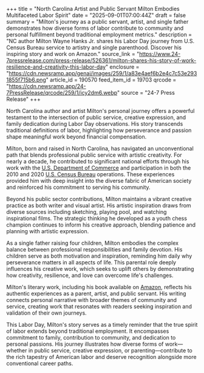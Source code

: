 +++
title = "North Carolina Artist and Public Servant Milton Embodies Multifaceted Labor Spirit"
date = "2025-09-01T07:00:44Z"
draft = false
summary = "Milton's journey as a public servant, artist, and single father demonstrates how diverse forms of labor contribute to community and personal fulfillment beyond traditional employment metrics."
description = "NC author Milton Wayne Hanks Jr. shares his Labor Day journey from U.S. Census Bureau service to artistry and single parenthood. Discover his inspiring story and work on Amazon."
source_link = "https://www.24-7pressrelease.com/press-release/526361/milton-shares-his-story-of-work-resilience-and-creativity-this-labor-day"
enclosure = "https://cdn.newsramp.app/genai/images/259/1/a83e4aef6b2e4c7c53e2931855f715b6.png"
article_id = 190570
feed_item_id = 19703
qrcode = "https://cdn.newsramp.app/24-7PressRelease/qrcode/259/1/icy2dm6.webp"
source = "24-7 Press Release"
+++

<p>North Carolina author and artist Milton's personal journey offers a powerful testament to the intersection of public service, creative expression, and family dedication during Labor Day observations. His story transcends traditional definitions of labor, highlighting how perseverance and passion shape meaningful work beyond financial compensation.</p><p>Milton, born and raised in North Carolina, has navigated an unconventional path that blends professional public service with artistic creativity. For nearly a decade, he contributed to significant national efforts through his work with the <a href="https://www.commerce.gov" rel="nofollow" target="_blank">U.S. Department of Commerce</a> and participation in both the 2010 and 2020 <a href="https://www.census.gov" rel="nofollow" target="_blank">U.S. Census Bureau</a> operations. These experiences provided him with deep insight into the diverse fabric of American society and reinforced his commitment to serving his community.</p><p>Beyond his public sector contributions, Milton maintains a vibrant creative practice as both writer and visual artist. His artistic inspiration draws from diverse sources including sketching, playing pool, and watching inspirational films. The strategic thinking he developed as a youth chess champion continues to inform his creative approach, blending patience and planning with artistic expression.</p><p>As a single father raising four children, Milton embodies the complex balance between professional responsibilities and family devotion. His children serve as both motivation and inspiration, reminding him daily why perseverance matters in all aspects of life. This parental role deeply influences his creative work, which seeks to uplift others by demonstrating how creativity, resilience, and love can overcome life's challenges.</p><p>Milton's literary work, including his book available on <a href="https://www.amazon.com" rel="nofollow" target="_blank">Amazon</a>, reflects his authentic experiences as a parent, artist, and public servant. His writing connects personal narrative with broader themes of community and service, creating work that resonates with readers seeking inspiration and validation of their own journeys.</p><p>This Labor Day, Milton's story serves as a timely reminder that the true spirit of labor extends beyond traditional employment. It encompasses commitment to family, contribution to community, and dedication to personal passions. His journey illustrates how diverse forms of work—whether in public service, creative expression, or parenting—contribute to the rich tapestry of American labor and deserve recognition alongside more conventional career paths.</p>